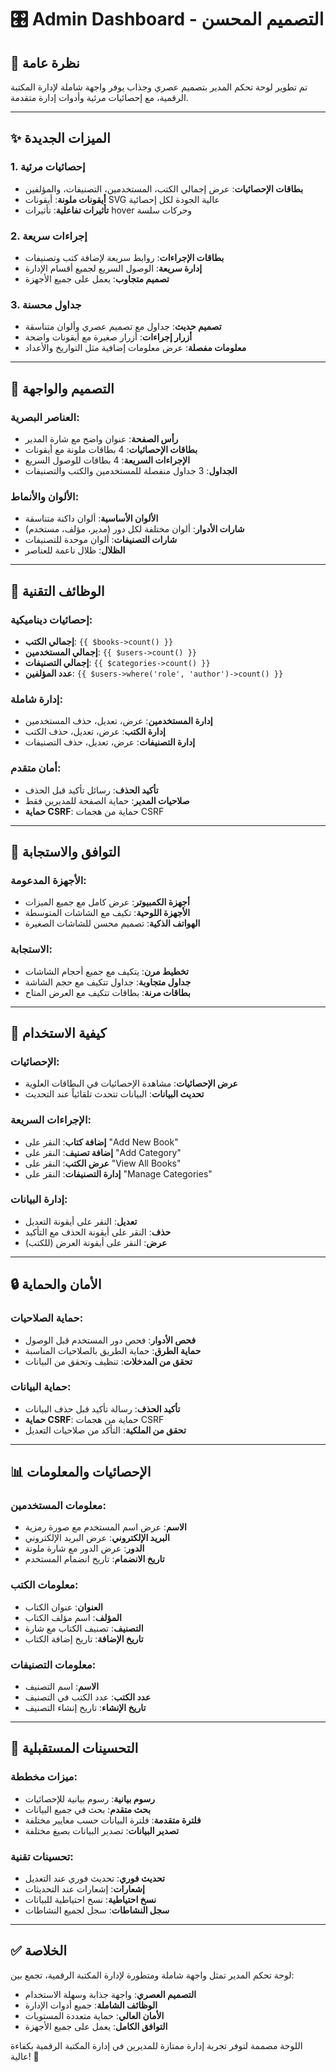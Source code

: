 # 🎛️ Admin Dashboard - التصميم المحسن

## 🎯 **نظرة عامة**
تم تطوير لوحة تحكم المدير بتصميم عصري وجذاب يوفر واجهة شاملة لإدارة المكتبة الرقمية، مع إحصائيات مرئية وأدوات إدارة متقدمة.

---

## ✨ **الميزات الجديدة**

### **1. إحصائيات مرئية**
- **بطاقات الإحصائيات**: عرض إجمالي الكتب، المستخدمين، التصنيفات، والمؤلفين
- **أيقونات ملونة**: أيقونات SVG عالية الجودة لكل إحصائية
- **تأثيرات تفاعلية**: تأثيرات hover وحركات سلسة

### **2. إجراءات سريعة**
- **بطاقات الإجراءات**: روابط سريعة لإضافة كتب وتصنيفات
- **إدارة سريعة**: الوصول السريع لجميع أقسام الإدارة
- **تصميم متجاوب**: يعمل على جميع الأجهزة

### **3. جداول محسنة**
- **تصميم حديث**: جداول مع تصميم عصري وألوان متناسقة
- **أزرار إجراءات**: أزرار صغيرة مع أيقونات واضحة
- **معلومات مفصلة**: عرض معلومات إضافية مثل التواريخ والأعداد

---

## 🎨 **التصميم والواجهة**

### **العناصر البصرية:**
- **رأس الصفحة**: عنوان واضح مع شارة المدير
- **بطاقات الإحصائيات**: 4 بطاقات ملونة مع أيقونات
- **الإجراءات السريعة**: 4 بطاقات للوصول السريع
- **الجداول**: 3 جداول منفصلة للمستخدمين والكتب والتصنيفات

### **الألوان والأنماط:**
- **الألوان الأساسية**: ألوان داكنة متناسقة
- **شارات الأدوار**: ألوان مختلفة لكل دور (مدير، مؤلف، مستخدم)
- **شارات التصنيفات**: ألوان موحدة للتصنيفات
- **الظلال**: ظلال ناعمة للعناصر

---

## 🔧 **الوظائف التقنية**

### **إحصائيات ديناميكية:**
- **إجمالي الكتب**: `{{ $books->count() }}`
- **إجمالي المستخدمين**: `{{ $users->count() }}`
- **إجمالي التصنيفات**: `{{ $categories->count() }}`
- **عدد المؤلفين**: `{{ $users->where('role', 'author')->count() }}`

### **إدارة شاملة:**
- **إدارة المستخدمين**: عرض، تعديل، حذف المستخدمين
- **إدارة الكتب**: عرض، تعديل، حذف الكتب
- **إدارة التصنيفات**: عرض، تعديل، حذف التصنيفات

### **أمان متقدم:**
- **تأكيد الحذف**: رسائل تأكيد قبل الحذف
- **صلاحيات المدير**: حماية الصفحة للمديرين فقط
- **حماية CSRF**: حماية من هجمات CSRF

---

## 📱 **التوافق والاستجابة**

### **الأجهزة المدعومة:**
- **أجهزة الكمبيوتر**: عرض كامل مع جميع الميزات
- **الأجهزة اللوحية**: تكيف مع الشاشات المتوسطة
- **الهواتف الذكية**: تصميم محسن للشاشات الصغيرة

### **الاستجابة:**
- **تخطيط مرن**: يتكيف مع جميع أحجام الشاشات
- **جداول متجاوبة**: جداول تتكيف مع حجم الشاشة
- **بطاقات مرنة**: بطاقات تتكيف مع العرض المتاح

---

## 🚀 **كيفية الاستخدام**

### **الإحصائيات:**
- **عرض الإحصائيات**: مشاهدة الإحصائيات في البطاقات العلوية
- **تحديث البيانات**: البيانات تتحدث تلقائياً عند التحديث

### **الإجراءات السريعة:**
- **إضافة كتاب**: النقر على "Add New Book"
- **إضافة تصنيف**: النقر على "Add Category"
- **عرض الكتب**: النقر على "View All Books"
- **إدارة التصنيفات**: النقر على "Manage Categories"

### **إدارة البيانات:**
- **تعديل**: النقر على أيقونة التعديل
- **حذف**: النقر على أيقونة الحذف مع التأكيد
- **عرض**: النقر على أيقونة العرض (للكتب)

---

## 🔒 **الأمان والحماية**

### **حماية الصلاحيات:**
- **فحص الأدوار**: فحص دور المستخدم قبل الوصول
- **حماية الطرق**: حماية الطريق بالصلاحيات المناسبة
- **تحقق من المدخلات**: تنظيف وتحقق من البيانات

### **حماية البيانات:**
- **تأكيد الحذف**: رسالة تأكيد قبل حذف البيانات
- **حماية CSRF**: حماية من هجمات CSRF
- **تحقق من الملكية**: التأكد من صلاحيات التعديل

---

## 📊 **الإحصائيات والمعلومات**

### **معلومات المستخدمين:**
- **الاسم**: عرض اسم المستخدم مع صورة رمزية
- **البريد الإلكتروني**: عرض البريد الإلكتروني
- **الدور**: عرض الدور مع شارة ملونة
- **تاريخ الانضمام**: تاريخ انضمام المستخدم

### **معلومات الكتب:**
- **العنوان**: عنوان الكتاب
- **المؤلف**: اسم مؤلف الكتاب
- **التصنيف**: تصنيف الكتاب مع شارة
- **تاريخ الإضافة**: تاريخ إضافة الكتاب

### **معلومات التصنيفات:**
- **الاسم**: اسم التصنيف
- **عدد الكتب**: عدد الكتب في التصنيف
- **تاريخ الإنشاء**: تاريخ إنشاء التصنيف

---

## 🎯 **التحسينات المستقبلية**

### **ميزات مخططة:**
- **رسوم بيانية**: رسوم بيانية للإحصائيات
- **بحث متقدم**: بحث في جميع البيانات
- **فلترة متقدمة**: فلترة البيانات حسب معايير مختلفة
- **تصدير البيانات**: تصدير البيانات بصيغ مختلفة

### **تحسينات تقنية:**
- **تحديث فوري**: تحديث فوري عند التعديل
- **إشعارات**: إشعارات عند التحديثات
- **نسخ احتياطية**: نسخ احتياطية للبيانات
- **سجل النشاطات**: سجل لجميع النشاطات

---

## ✅ **الخلاصة**

لوحة تحكم المدير تمثل واجهة شاملة ومتطورة لإدارة المكتبة الرقمية، تجمع بين:
- **التصميم العصري**: واجهة جذابة وسهلة الاستخدام
- **الوظائف الشاملة**: جميع أدوات الإدارة
- **الأمان العالي**: حماية متعددة المستويات
- **التوافق الكامل**: يعمل على جميع الأجهزة

اللوحة مصممة لتوفر تجربة إدارة ممتازة للمديرين في إدارة المكتبة الرقمية بكفاءة عالية! 🎉
